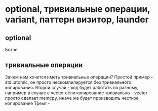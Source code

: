 # optional, тривиальные операции, variant, паттерн визитор, launder

## optional
Ботае

## тривиальные операции
Зачем нам хочется иметь тривиальные операции?
Простой пример - std::atomic, он просто нескомпилируется без тривиального копирования.
Второй случай - код будет работать по разному, например в случае с vector если копирование тривиально - vector просто сделает memcpy, иначе же будет производить честкое копирование
Треья - 
